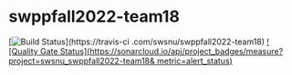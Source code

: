 
# swppfall2022-team18

[![Build
Status](https://travis-ci.com/swsnu/swppfall2022-team18.svg?branch=main)](https://travis-ci
.com/swsnu/swppfall2022-team18)
[![Quality Gate
Status](https://sonarcloud.io/api/project_badges/measure?project=swsnu_swppfall2022-team18&
metric=alert_status)](https://sonarcloud.io/dashboard?id=swsnu_swppfall2022-team18)
